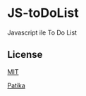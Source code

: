 # JS-toDoList
Javascript ile To Do List

## License
[MIT](https://choosealicense.com/licenses/mit/)

[Patika](https://www.patika.dev)
